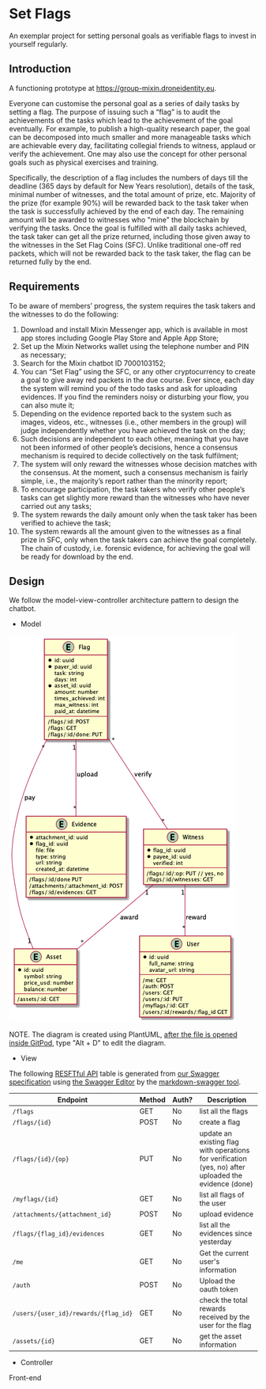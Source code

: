 # Set Flags
  
An exemplar project for setting personal goals as verifiable flags to invest in yourself regularly.

## Introduction

A functioning prototype at https://group-mixin.droneidentity.eu.

Everyone can customise the personal goal as a series of daily tasks by setting a flag. The purpose of issuing such a “flag” is to audit the achievements of the tasks which lead to the achievement of the goal eventually. For example, to publish a high-quality research paper, the goal can be decomposed into much smaller and more manageable tasks which are achievable every day, facilitating collegial friends to witness, applaud or verify the achievement. One may also use the concept for other personal goals such as physical exercises and training.

Specifically, the description of a flag includes the numbers of days till the deadline (365 days by default for New Years resolution), details of the task, minimal number of witnesses, and the total amount of prize, etc. Majority of the prize (for example 90%) will be rewarded back to the task taker when the task is successfully achieved by the end of each day. The remaining amount will be awarded to witnesses who "mine" the blockchain by verifying the tasks. Once the goal is fulfilled with all daily tasks achieved, the task taker can get all the prize returned, including those given away to the witnesses in the Set Flag Coins (SFC). Unlike traditional one-off red packets, which will not be rewarded back to the task taker, the flag can be returned fully by the end. 

## Requirements

To be aware of members’ progress, the system requires the task takers and the witnesses to do the following:
1. Download and install Mixin Messenger app, which is available in most app stores including Google Play Store and Apple App Store; 
2. Set up the Mixin Networks wallet using the telephone number and PIN as necessary; 
3. Search for the Mixin chatbot ID 7000103152;
4. You can “Set Flag” using the SFC, or any other cryptocurrency to create a goal to give away red packets in the due course. Ever since, each day the system will remind you of the todo tasks and ask for uploading evidences. If you find the reminders noisy or disturbing your flow, you can also mute it;
5. Depending on the evidence reported back to the system such as images, videos, etc., witnesses (i.e., other members in the group) will judge independently whether you have achieved the task on the day;
6. Such decisions are independent to each other, meaning that you have not been informed of other people’s decisions, hence a consensus mechanism is required to decide collectively on the task fulfilment;
7. The system will only reward the witnesses whose decision matches with the consensus. At the moment, such a consensus mechanism is fairly simple, i.e., the majority’s report rather than the minority report;
8. To encourage participation, the task takers who verify other people’s tasks can get slightly more reward than the witnesses who have never carried out any tasks;
9. The system rewards the daily amount only when the task taker has been verified to achieve the task;
10. The system rewards all the amount given to the witnesses as a final prize in SFC, only when the task takers can achieve the goal completely. The chain of custody, i.e. forensic evidence, for achieving the goal will be ready for download by the end.

## Design

We follow the model-view-controller architecture pattern to design the chatbot.

* Model

![Entity Relationship diagram](https://github.com/PioneerDev/setflags/blob/master/docs/models.png)

NOTE. The diagram is created using PlantUML, [after the file is opened inside GitPod](https://gitpod.io/#https://github.com/PioneerDev/setflags/blob/master/docs/models.puml), type "Alt + D" to edit the diagram.

* View

The following [RESFTful API](https://github.com/PioneerDev/setflags/blob/feature/rest-api/API-README.md) table is generated from [our Swagger specification](https://github.com/PioneerDev/setflags/blob/master/docs/models.yml) using [the Swagger Editor](https://editor.swagger.io) by the [markdown-swagger tool](https://github.com/rmariuzzo/markdown-swagger).
<!-- markdown-swagger -->
 Endpoint                             | Method | Auth? | Description                                                                                          
 ------------------------------------ | ------ | ----- | -----------------------------------------------------------------------------------------------------
 `/flags`                             | GET    | No    | list all the flags                                                                                   
 `/flags/{id}`                        | POST   | No    | create a flag                                                                                        
 `/flags/{id}/{op}`                   | PUT    | No    | update an existing flag with operations for verification (yes, no) after uploaded the evidence (done)
 `/myflags/{id}`                      | GET    | No    | list all flags of the user                                                                           
 `/attachments/{attachment_id}`       | POST   | No    | upload evidence                                                                                      
 `/flags/{flag_id}/evidences`         | GET    | No    | list all the evidences since yesterday                                                               
 `/me`                                | GET    | No    | Get the current user's information                                                                   
 `/auth`                              | POST   | No    | Upload the oauth token                                                                               
 `/users/{user_id}/rewards/{flag_id}` | GET    | No    | check the total rewards received by the user for the flag                                            
 `/assets/{id}`                       | GET    | No    | get the asset information                                                                            
<!-- /markdown-swagger -->

* Controller

Front-end

